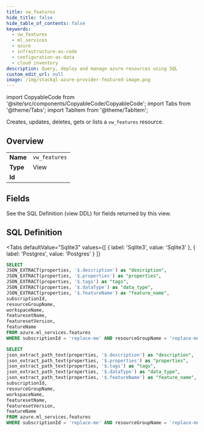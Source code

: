 ```yaml
--- 
title: vw_features
hide_title: false
hide_table_of_contents: false
keywords:
  - vw_features
  - ml_services
  - azure
  - infrastructure-as-code
  - configuration-as-data
  - cloud inventory
description: Query, deploy and manage azure resources using SQL
custom_edit_url: null
image: /img/stackql-azure-provider-featured-image.png
---
```


import CopyableCode from '@site/src/components/CopyableCode/CopyableCode';
import Tabs from '@theme/Tabs';
import TabItem from '@theme/TabItem';

Creates, updates, deletes, gets or lists a <code>vw_features</code> resource.

## Overview
<table><tbody>
<tr><td><b>Name</b></td><td><code>vw_features</code></td></tr>
<tr><td><b>Type</b></td><td>View</td></tr>
<tr><td><b>Id</b></td><td><CopyableCode code="azure.ml_services.vw_features" /></td></tr>
</tbody></table>

## Fields

See the SQL Definition (view DDL) for fields returned by this view.

## SQL Definition

<Tabs
defaultValue="Sqlite3"
values={[
{ label: 'Sqlite3', value: 'Sqlite3' },
{ label: 'Postgres', value: 'Postgres' }
]}
>
<TabItem value="Sqlite3">

```sql
SELECT
JSON_EXTRACT(properties, '$.description') as "description",
JSON_EXTRACT(properties, '$.properties') as "properties",
JSON_EXTRACT(properties, '$.tags') as "tags",
JSON_EXTRACT(properties, '$.dataType') as "data_type",
JSON_EXTRACT(properties, '$.featureName') as "feature_name",
subscriptionId,
resourceGroupName,
workspaceName,
featuresetName,
featuresetVersion,
featureName
FROM azure.ml_services.features
WHERE subscriptionId = 'replace-me' AND resourceGroupName = 'replace-me' AND workspaceName = 'replace-me' AND featuresetName = 'replace-me' AND featuresetVersion = 'replace-me';
```

</TabItem>
<TabItem value="Postgres">

```sql
SELECT
json_extract_path_text(properties, '$.description') as "description",
json_extract_path_text(properties, '$.properties') as "properties",
json_extract_path_text(properties, '$.tags') as "tags",
json_extract_path_text(properties, '$.dataType') as "data_type",
json_extract_path_text(properties, '$.featureName') as "feature_name",
subscriptionId,
resourceGroupName,
workspaceName,
featuresetName,
featuresetVersion,
featureName
FROM azure.ml_services.features
WHERE subscriptionId = 'replace-me' AND resourceGroupName = 'replace-me' AND workspaceName = 'replace-me' AND featuresetName = 'replace-me' AND featuresetVersion = 'replace-me';
```

</TabItem>
</Tabs>
